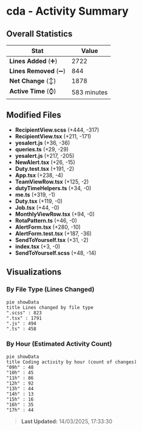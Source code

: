 # cda - Activity Summary 

## Overall Statistics

| Stat                   | Value                                                             |
| ---------------------- | ----------------------------------------------------------------- |
| **Lines Added** (➕)   | 2722                                          |
| **Lines Removed** (➖) | 844                                        |
| **Net Change** (↕)    | 1878                |
| **Active Time** (⌚)   | 583 minutes |


## Modified Files
- **RecipientView.scss** (+444, -317)
- **RecipientView.tsx** (+211, -171)
- **yesalert.js** (+36, -36)
- **queries.ts** (+29, -29)
- **yesalert.js** (+217, -205)
- **NewAlert.tsx** (+26, -15)
- **Duty.test.tsx** (+191, -2)
- **App.tsx** (+238, -4)
- **TeamViewRow.tsx** (+125, -2)
- **dutyTimeHelpers.ts** (+34, -0)
- **me.ts** (+319, -1)
- **Duty.tsx** (+119, -0)
- **Job.tsx** (+44, -0)
- **MonthlyViewRow.tsx** (+94, -0)
- **RotaPattern.ts** (+46, -0)
- **AlertForm.tsx** (+280, -10)
- **AlertForm.test.tsx** (+187, -36)
- **SendToYourself.tsx** (+31, -2)
- **index.tsx** (+3, -0)
- **SendToYourself.scss** (+48, -14)

## Visualizations

### By File Type (Lines Changed)

```mermaid
pie showData
title Lines changed by file type
".scss" : 823
".tsx" : 1791
".js" : 494
".ts" : 458
```

### By Hour (Estimated Activity Count)

```mermaid
pie showData
title Coding activity by hour (count of changes)
"09h" : 48
"10h" : 45
"11h" : 86
"12h" : 92
"13h" : 44
"14h" : 13
"15h" : 16
"16h" : 35
"17h" : 44
```


> **Last Updated:** 14/03/2025, 17:33:30